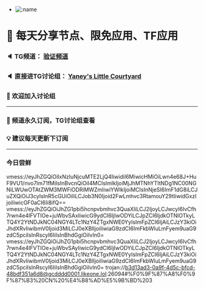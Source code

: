 +   ![:name](https://count.getloli.com/get/@yaney01?theme=gelbooru-h)

# 🚀 每天分享节点、限免应用、TF应用
### 🔈 TG频道： [验证频道](https://t.me/yaney_01) 
### 🔈 直接进TG讨论组： [Yaney's Little Courtyard](https://t.me/+caB8IkK7JvMzM2I1)
### 🔔 欢迎加入讨论组 
***
### 🔗 频道永久订阅，TG讨论组查看
### 💡 建议每天更新下订阅
***
### 今日尝鲜
vmess://eyJhZGQiOiIxNzIuNjcuMTE2LjQ4IiwidiI6MiwicHMiOiLwn4e68J+HuF9VU1/nvo7lm71fMiIsInBvcnQiOiI4MCIsImlkIjoiMjJhMTNhYTItNDg1NC00NGNiLWUwOTAtZWM3MWFiODRiMWZmIiwiYWlkIjoiMCIsInNjeSI6ImF1dG8iLCJuZXQiOiJ3cyIsInR5cGUiOiIiLCJob3N0Ijoid2FwLmhvc3RtamouY29tIiwidGxzIjoiIiwicGF0aCI6Ii8ifQ==
vmess://eyJhZGQiOiJhZG1pbi5hcnpvbmhvc3QuaXIiLCJ2IjoyLCJwcyI6IvCfh7rwn4e4IFVTIOe+juWbvSAxIiwicG9ydCI6IjIwODYiLCJpZCI6IjdkOTNlOTkyLTQ4Y2YtNDJkNC04NGY4LTc1NzY4ZTgxNWE0YyIsImFpZCI6IjAiLCJzY3kiOiJhdXRvIiwibmV0Ijoid3MiLCJ0eXBlIjoiIiwiaG9zdCI6ImFkbWluLmFyem9uaG9zdC5pciIsInRscyI6IiIsInBhdGgiOiIvIn0=
vmess://eyJhZGQiOiJhZG1pbi5hcnpvbmhvc3QuaXIiLCJ2IjoyLCJwcyI6IvCfh7rwn4e4IFVTIOe+juWbvSAyIiwicG9ydCI6IjIwODYiLCJpZCI6IjdkOTNlOTkyLTQ4Y2YtNDJkNC04NGY4LTc1NzY4ZTgxNWE0YyIsImFpZCI6IjAiLCJzY3kiOiJhdXRvIiwibmV0Ijoid3MiLCJ0eXBlIjoiIiwiaG9zdCI6ImFkbWluLmFyem9uaG9zdC5pciIsInRscyI6IiIsInBhdGgiOiIvIn0=
trojan://b3d13ad3-0a9f-4d5c-bfcd-48bdf351a6d8@gcdddd0001.likeone.lol:26094#%F0%9F%87%A8%F0%9F%87%B3%20CN%20%E4%B8%AD%E5%9B%BD%203
